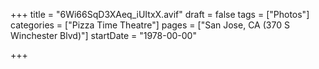 +++
title = "6Wi66SqD3XAeq_iUItxX.avif"
draft = false
tags = ["Photos"]
categories = ["Pizza Time Theatre"]
pages = ["San Jose, CA (370 S Winchester Blvd)"]
startDate = "1978-00-00"

+++
